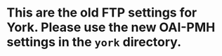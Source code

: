 # This are the old FTP settings for York.  Please use the new OAI-PMH settings in the `york` directory.
